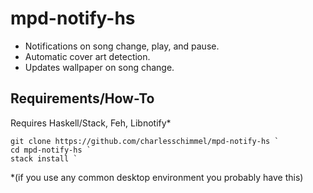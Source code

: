 # mpd-notify-hs

* Notifications on song change, play, and pause.
* Automatic cover art detection.
* Updates wallpaper on song change.

## Requirements/How-To
Requires Haskell/Stack, Feh, Libnotify\*

    git clone https://github.com/charlesschimmel/mpd-notify-hs `
    cd mpd-notify-hs `
    stack install `



\*(if you use any common desktop environment you probably have this)
